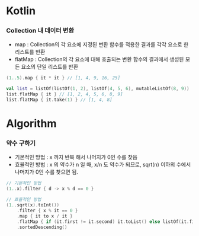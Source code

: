 # Kotlin

### Collection 내 데이터 변환 
* map : Collection의 각 요소에 지정된 변환 함수를 적용한 결과를 각각 요소로 한 리스트를 반환
* flatMap : Collection의 각 요소에 대해 호출되는 변환 함수의 결과에서 생성된 모든 요소의 단일 리스트를 반환
```kotlin
(1..5).map { it * it } // [1, 4, 9, 16, 25]

val list = listOf(listOf(1, 2), listOf(4, 5, 6), mutableListOf(8, 9))
list.flatMap { it } // [1, 2, 4, 5, 6, 8, 9]
list.flatMap { it.take(1) } // [1, 4, 8]
```

# Algorithm

### 약수 구하기 

* 기본적인 방법 : x 까지 반복 해서 나머지가 0인 수를 찾음
* 효율적인 방법 : x 의 약수가 n 일 때, x/n 도 약수가 되므로, sqrt(n) 이하의 수에서 나머지가 0인 수를 찾으면 됨.

```kotlin
// 기본적인 방법
(1..x).filter { d -> x % d == 0 }

// 효율적인 방법
(1..sqrt(x).toInt())
    .filter { x % it == 0 }
    .map { it to x / it }
    .flatMap { if (it.first != it.second) it.toList() else listOf(it.first) }
    .sortedDescending()
```